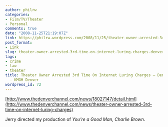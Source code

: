 ```yaml
---
author: philrw
categories:
- Film/TV/Theater
- Personal
comments: true
date: "2008-11-25T21:19:07Z"
link: https://philrw.wordpress.com/2008/11/25/theater-owner-arrested-3rd-time-on-internet-luring-charges-denver-news-story-kmgh-denver/
post_format:
- Link
slug: theater-owner-arrested-3rd-time-on-internet-luring-charges-denver-news-story-kmgh-denver
tags:
- crime
- law
- theater
title: Theater Owner Arrested 3rd Time On Internet Luring Charges – Denver News Story
  – KMGH Denver
wordpress_id: 72
---
```


[http://www.thedenverchannel.com/news/18027147/detail.html](http://www.thedenverchannel.com/news/theater-owner-arrested-3rd-time-on-internet-luring-charges)

Jerry directed my production of _You’re a Good Man, Charlie Brown_.
